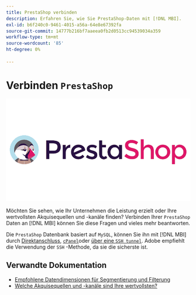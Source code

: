 ```yaml
---
title: PrestaShop verbinden
description: Erfahren Sie, wie Sie PrestaShop-Daten mit [!DNL MBI].
exl-id: b6f240c0-9461-4015-a56a-64e8e67392fa
source-git-commit: 14777b216bf7aaeea0fb2d0513cc94539034a359
workflow-type: tm+mt
source-wordcount: '85'
ht-degree: 0%

---
```


# Verbinden `PrestaShop`

![](../../../assets/Prestashop-logo.png)

Möchten Sie sehen, wie Ihr Unternehmen die Leistung erzielt oder Ihre wertvollsten Akquisequellen und -kanäle finden? Verbinden Ihrer `PrestaShop` Daten an [!DNL MBI] können Sie diese Fragen und vieles mehr beantworten.

Die `PrestaShop` Datenbank basiert auf `MySQL`, können Sie ihn mit [!DNL MBI] durch [Direktanschluss](../integrations/mysql-via-a-direct-connection.md), [`cPanel`](../integrations/mysql-via-cpanel.md)oder [über eine `SSH tunnel`](../integrations/mysql-via-ssh-tunnel.md). Adobe empfiehlt die Verwendung der `SSH` -Methode, da sie die sicherste ist.

## Verwandte Dokumentation

* [Empfohlene Datendimensionen für Segmentierung und Filterung](../../../best-practices/segment-filter.md)
* [Welche Akquisequellen und -kanäle sind Ihre wertvollsten?](../../analysis/most-value-source-channel.md)
